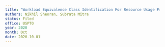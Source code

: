 ```yaml
---
title: "Workload Equivalence Class Identification For Resource Usage Prediction"
authors: Nikhil Sheoran, Subrata Mitra
status: Filed
office: USPTO
year: 2020
month: Oct
date: 2020-10-01
---
```

